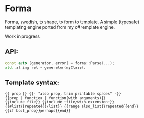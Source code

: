 # Forma

Forma, swedish, to shape, to form to template. A simple (typesafe) templating engine ported from my c# template engine.

Work in progress


## API:
```cpp
const auto [generator, error] = forma::Parse(...);
std::string ret = generator(myClass);
```

## Template syntax:
```
{{ prop }} {{- "also prop, trim printable spaces" -}}
{{prop | function | function(with_arguments)}}
{{include file}} {{include "file/with.extension"}}
{{#list}}repeated{{/list}} {{range also_list}}repeated{{end}}
{{if bool_prop}}perhaps{{end}}
```

